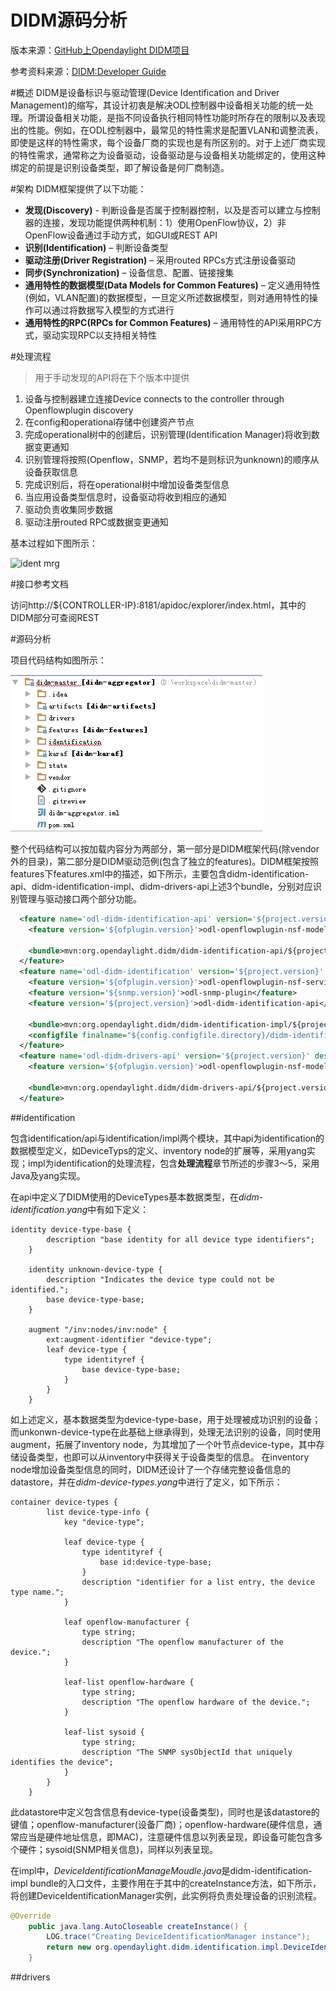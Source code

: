 DIDM源码分析
============

版本来源：[GitHub上Opendaylight DIDM项目](https://github.com/opendaylight/didm)

参考资料来源：[DIDM:Developer Guide](https://wiki.opendaylight.org/view/DIDM:Developer_Guide)

#概述
DIDM是设备标识与驱动管理(Device Identification and Driver Management)的缩写，其设计初衷是解决ODL控制器中设备相关功能的统一处理。所谓设备相关功能，是指不同设备执行相同特性功能时所存在的限制以及表现出的性能。例如，在ODL控制器中，最常见的特性需求是配置VLAN和调整流表，即使是这样的特性需求，每个设备厂商的实现也是有所区别的。对于上述厂商实现的特性需求，通常称之为设备驱动，设备驱动是与设备相关功能绑定的，使用这种绑定的前提是识别设备类型，即了解设备是何厂商制造。

#架构
DIDM框架提供了以下功能：

- **发现(Discovery)** - 判断设备是否属于控制器控制，以及是否可以建立与控制器的连接，发现功能提供两种机制：1）使用OpenFlow协议，2）非OpenFlow设备通过手动方式，如GUI或REST API
- **识别(Identification)** – 判断设备类型
- **驱动注册(Driver Registration)** – 采用routed RPCs方式注册设备驱动
- **同步(Synchronization)** – 设备信息、配置、链接搜集
- **通用特性的数据模型(Data Models for Common Features)** – 定义通用特性(例如，VLAN配置)的数据模型，一旦定义所述数据模型，则对通用特性的操作可以通过将数据写入模型的方式进行
- **通用特性的RPC(RPCs for Common Features)** – 通用特性的API采用RPC方式，驱动实现RPC以支持相关特性

#处理流程

>用于手动发现的API将在下个版本中提供

1. 设备与控制器建立连接Device connects to the controller through Openflowplugin discovery
2. 在config和operational存储中创建资产节点
3. 完成operational树中的创建后，识别管理(Identification Manager)将收到数据变更通知
4. 识别管理将按照(Openflow，SNMP，若均不是则标识为unknown)的顺序从设备获取信息
5. 完成识别后，将在operational树中增加设备类型信息
6. 当应用设备类型信息时，设备驱动将收到相应的通知
7. 驱动负责收集同步数据
8. 驱动注册routed RPC或数据变更通知

基本过程如下图所示：

![ident mrg](https://wiki.opendaylight.org/images/d/d2/Ident_mrg.jpg)

#接口参考文档

访问http://${CONTROLLER-IP}:8181/apidoc/explorer/index.html，其中的DIDM部分可查阅REST

#源码分析

项目代码结构如图所示：

![project code structure](https://github.com/hxfirefox/Opendaylight/blob/master/Lithium/resource/code_struct.jpg)

整个代码结构可以按加载内容分为两部分，第一部分是DIDM框架代码(除vendor外的目录)，第二部分是DIDM驱动范例(包含了独立的features)。DIDM框架按照features下features.xml中的描述，如下所示，主要包含didm-identification-api、didm-identification-impl、didm-drivers-api上述3个bundle，分别对应识别管理与驱动接口两个部分功能。

```xml
  <feature name='odl-didm-identification-api' version='${project.version}' description='OpenDaylight :: didm identification :: api'>
    <feature version='${ofplugin.version}'>odl-openflowplugin-nsf-model</feature>

    <bundle>mvn:org.opendaylight.didm/didm-identification-api/${project.version}</bundle>
  </feature>
  <feature name='odl-didm-identification' version='${project.version}' description='OpenDaylight :: didm identification'>
    <feature version='${ofplugin.version}'>odl-openflowplugin-nsf-services</feature>
    <feature version='${snmp.version}'>odl-snmp-plugin</feature>
    <feature version='${project.version}'>odl-didm-identification-api</feature>

    <bundle>mvn:org.opendaylight.didm/didm-identification-impl/${project.version}</bundle>
    <configfile finalname="${config.configfile.directory}/didm-identification.xml">mvn:org.opendaylight.didm/didm-identification-impl/${project.version}/xml/config</configfile>
  </feature>
  <feature name='odl-didm-drivers-api' version='${project.version}' description='OpenDaylight :: didm drivers :: api'>
    <feature version='${ofplugin.version}'>odl-openflowplugin-nsf-model</feature>

    <bundle>mvn:org.opendaylight.didm/didm-drivers-api/${project.version}</bundle>
  </feature>
```

##identification

包含identification/api与identification/impl两个模块，其中api为identification的数据模型定义，如DeviceTyps的定义、inventory node的扩展等，采用yang实现；impl为identification的处理流程，包含**处理流程**章节所述的步骤3～5，采用Java及yang实现。

在api中定义了DIDM使用的DeviceTypes基本数据类型，在*didm-identification.yang*中有如下定义：

```
identity device-type-base {
        description "base identity for all device type identifiers";
    }

    identity unknown-device-type {
        description "Indicates the device type could not be identified.";
        base device-type-base;
    }

    augment "/inv:nodes/inv:node" {
        ext:augment-identifier "device-type";
        leaf device-type {
            type identityref {
                base device-type-base;
            }
        }
    }
```

如上述定义，基本数据类型为device-type-base，用于处理被成功识别的设备；而unkonwn-device-type在此基础上继承得到，处理无法识别的设备，同时使用augment，拓展了inventory node，为其增加了一个叶节点device-type，其中存储设备类型，也即可以从inventory中获得关于设备类型的信息。
在inventory node增加设备类型信息的同时，DIDM还设计了一个存储完整设备信息的datastore，并在*didm-device-types.yang*中进行了定义，如下所示：

```
container device-types {
        list device-type-info {
            key "device-type";

            leaf device-type {
                type identityref {
                    base id:device-type-base;
                }
                description "identifier for a list entry, the device type name.";
            }

            leaf openflow-manufacturer {
                type string;
                description "The openflow manufacturer of the device.";
            }

            leaf-list openflow-hardware {
                type string;
                description "The openflow hardware of the device.";
            }

            leaf-list sysoid {
                type string;
                description "The SNMP sysObjectId that uniquely identifies the device";
            }
        }
    }
```

此datastore中定义包含信息有device-type(设备类型)，同时也是该datastore的键值；openflow-manufacturer(设备厂商)；openflow-hardware(硬件信息，通常应当是硬件地址信息，即MAC)，注意硬件信息以列表呈现，即设备可能包含多个硬件；sysoid(SNMP相关信息)，同样以列表呈现。

在impl中，*DeviceIdentificationManageMoudle.java*是didm-identification-impl bundle的入口文件，主要作用在于其中的createInstance方法，如下所示，将创建DeviceIdentificationManager实例，此实例将负责处理设备的识别流程。

```java
@Override
    public java.lang.AutoCloseable createInstance() {
        LOG.trace("Creating DeviceIdentificationManager instance");
        return new org.opendaylight.didm.identification.impl.DeviceIdentificationManager(getDataBrokerDependency(), getRpcRegistryDependency());
    }
```

##drivers
